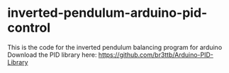 # inverted-pendulum-arduino-pid-control
This is the code for the inverted pendulum balancing program for arduino
Download the PID library here: https://github.com/br3ttb/Arduino-PID-Library
